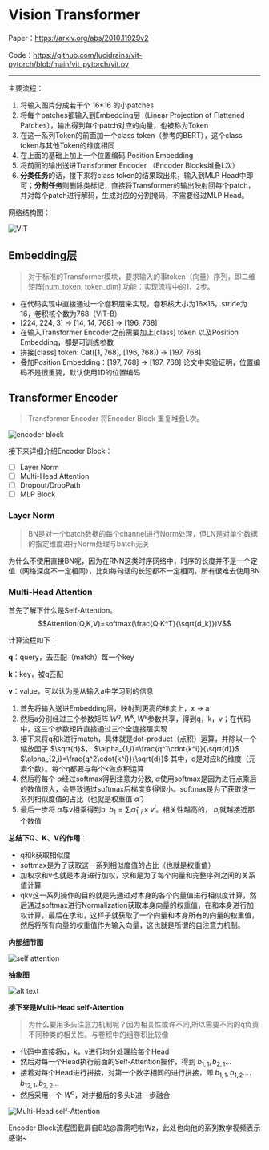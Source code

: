 # Vision Transformer

Paper：https://arxiv.org/abs/2010.11929v2

Code：https://github.com/lucidrains/vit-pytorch/blob/main/vit_pytorch/vit.py

___
 
 主要流程：

 1. 将输入图片分成若干个 16*16 的小patches
 2. 将每个patches都输入到Embedding层（Linear Projection of Flattened Patches），输出得到每个patch对应的向量，也被称为Token
 3. 在这一系列Token的前面加一个class token（参考的BERT），这个class token与其他Token的维度相同
 4. 在上面的基础上加上一个位置编码 Position Embedding
 5. 将前面的输出送进Transformer Encoder （Encoder Blocks堆叠L次）
 6. **分类任务**的话，接下来将class token的结果取出来，输入到MLP Head中即可；**分割任务**则删除类标记，直接将Transformer的输出映射回每个patch，并对每个patch进行解码，生成对应的分割掩码，不需要经过MLP Head。

 网络结构图：

 ![ViT](<../../Images/ViT overview.png>)


 ## Embedding层

> 对于标准的Transformer模块，要求输入的事token（向量）序列，即二维矩阵[num_token, token_dim]
功能：实现流程中的1，2步。
- 在代码实现中直接通过一个卷积层来实现，卷积核大小为16×16，stride为16，卷积核个数为768（ViT-B）
- [224, 224, 3] -> [14, 14, 768] -> [196, 768]
- 在输入Transformer Encoder之前需要加上[class] token 以及Position Embedding，都是可训练参数
- 拼接[class] token: Cat([1, 768], [196, 768]) -> [197, 768]
- 叠加Position Embedding：[197, 768] -> [197, 768] 论文中实验证明，位置编码不是很重要，默认使用1D的位置编码

## Transformer Encoder

> Transformer Encoder 将Encoder Block 重复堆叠L次。

![encoder block](<../../Images/Transformer Encoder Block.png>)

接下来详细介绍Encoder Block：

- [ ] Layer Norm
- [ ] Multi-Head Attention
- [ ] Dropout/DropPath
- [ ] MLP Block

### Layer Norm


> BN是对一个batch数据的每个channel进行Norm处理，但LN是对单个数据的指定维度进行Norm处理与batch无关

为什么不使用直接BN呢，因为在RNN这类时序网络中，时序的长度并不是一个定值（网络深度不一定相同），比如每句话的长短都不一定相同，所有很难去使用BN

### Multi-Head Attention

首先了解下什么是Self-Attention。 
$$Attention(Q,K,V)=softmax(\frac{Q·K^T}{\sqrt{d_k}})V$$

计算流程如下：

**q**：query，去匹配（match）每一个key

**k**：key，被q匹配

**v**：value，可以认为是从输入a中学习到的信息

1. 首先将输入送进Embedding层，映射到更高的维度上，x -> a
2. 然后a分别经过三个参数矩阵
$W^q, W^k, W^v$参数共享，得到q，k，v；在代码中，这三个参数矩阵直接通过三个全连接层实现
3. 接下来将q和k进行match，具体就是dot-product（点积）运算，并除以一个缩放因子
$\sqrt{d}$，
$\alpha_{1,i}=\frac{q^1\cdot{k^i}}{\sqrt{d}}$
$\alpha_{2,i}=\frac{q^2\cdot{k^i}}{\sqrt{d}}$
其中，d是对应k的维度（元素个数）。每个q都要与每个k做点积运算
4. 然后将每个
$\alpha$经过softmax得到注意力分数,
$\hat{\alpha}$使用softmax是因为进行点乘后的数值很大，会导致通过softmax后梯度变得很小。softmax是为了获取这一系列相似度值的占比（也就是权重值
$\hat{\alpha}$
）
5. 最后一步将
$\hat{\alpha}$与v相乘得到b,
$b_1=\sum_i{\hat{\alpha}_{1,i}\times v^i}$。相关性越高的，
$b_i$就越接近那个数值

**总结下Q、K、V的作用**：
* q和k获取相似度
* softmax是为了获取这一系列相似度值的占比（也就是权重值）
* 加权求和v也就是本身进行加权，求和是为了每个向量和完整序列之间的关系值计算
* qkv这一系列操作的目的就是先通过对本身的各个向量值进行相似度计算，然后通过softmax进行Normalization获取本身向量的权重值，在和本身进行加权计算，最后在求和，这样子就获取了一个向量和本身所有的向量的权重值，然后将所有向量的权重值作为输入向量，这也就是所谓的自注意力机制。


**内部细节图** 

![self attention](../../Images/Self-Attention.png)

**抽象图** 

![alt text](../../Images/Self-Attention2.png)


**接下来是Multi-Head self-Attention**

> 为什么要用多头注意力机制呢？因为相关性或许不同,所以需要不同的q负责不同种类的相关性。与卷积中的组卷积比较像

* 代码中直接将q，k，v进行均分处理给每个Head
* 然后对每一个Head执行前面的Self-Attention操作，得到
$b_{1,1}, b_{2,1} ...$
* 接着对每个Head进行拼接，对第一个数字相同的进行拼接，即
$b_{1,1}, b_{1,2} ...$，
$b_{12,1}, b_{2,2} ...$
* 然后采用一个
$W^o$，对拼接后的多头b进一步融合

![Multi-Head self-Attention](<../../Images/Multi-Head Self-Attention.png>)




Encoder Block流程图截屏自B站@霹雳吧啦Wz，此处也向他的系列教学视频表示感谢~


 





